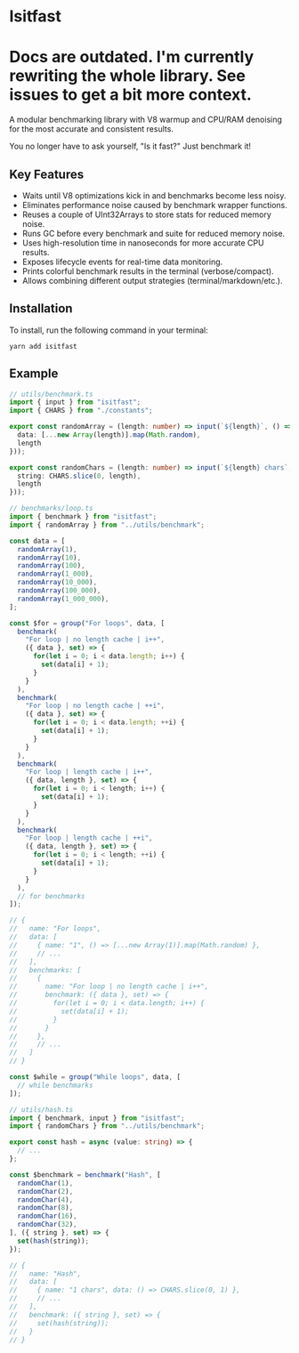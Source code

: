# Isitfast

# Docs are outdated. I'm currently rewriting the whole library. See issues to get a bit more context.

A modular benchmarking library with V8 warmup and CPU/RAM denoising for the most accurate and consistent results.

You no longer have to ask yourself, "Is it fast?" Just benchmark it!

## Key Features

- Waits until V8 optimizations kick in and benchmarks become less noisy.
- Eliminates performance noise caused by benchmark wrapper functions.
- Reuses a couple of UInt32Arrays to store stats for reduced memory noise.
- Runs GC before every benchmark and suite for reduced memory noise.
- Uses high-resolution time in nanoseconds for more accurate CPU results.
- Exposes lifecycle events for real-time data monitoring.
- Prints colorful benchmark results in the terminal (verbose/compact).
- Allows combining different output strategies (terminal/markdown/etc.).

## Installation

To install, run the following command in your terminal:

```shell
yarn add isitfast
```

## Example

```ts
// utils/benchmark.ts
import { input } from "isitfast";
import { CHARS } from "./constants";

export const randomArray = (length: number) => input(`${length}`, () => ({
  data: [...new Array(length)].map(Math.random),
  length
}));

export const randomChars = (length: number) => input(`${length} chars`, () => ({
  string: CHARS.slice(0, length),
  length
}));

// benchmarks/loop.ts
import { benchmark } from "isitfast";
import { randomArray } from "../utils/benchmark";

const data = [
  randomArray(1),
  randomArray(10),
  randomArray(100),
  randomArray(1_000),
  randomArray(10_000),
  randomArray(100_000),
  randomArray(1_000_000),
];

const $for = group("For loops", data, [
  benchmark(
    "For loop | no length cache | i++",
    ({ data }, set) => {
      for(let i = 0; i < data.length; i++) {
        set(data[i] + 1);
      }
    }
  ),
  benchmark(
    "For loop | no length cache | ++i",
    ({ data }, set) => {
      for(let i = 0; i < data.length; ++i) {
        set(data[i] + 1);
      }
    }
  ),
  benchmark(
    "For loop | length cache | i++",
    ({ data, length }, set) => {
      for(let i = 0; i < length; i++) {
        set(data[i] + 1);
      }
    }
  ),
  benchmark(
    "For loop | length cache | ++i",
    ({ data, length }, set) => {
      for(let i = 0; i < length; ++i) {
        set(data[i] + 1);
      }
    }
  ),
  // for benchmarks
]);

// {
//   name: "For loops",
//   data: [
//     { name: "1", () => [...new Array(1)].map(Math.random) },
//     // ...
//   ],
//   benchmarks: [
//     {
//       name: "For loop | no length cache | i++",
//       benchmark: ({ data }, set) => {
//         for(let i = 0; i < data.length; i++) {
//           set(data[i] + 1);
//         }
//       }
//     },
//     // ...
//   ]
// }

const $while = group("While loops", data, [
  // while benchmarks
]);

// utils/hash.ts
import { benchmark, input } from "isitfast";
import { randomChars } from "../utils/benchmark";

export const hash = async (value: string) => {
  // ...
};

const $benchmark = benchmark("Hash", [
  randomChar(1),
  randomChar(2),
  randomChar(4),
  randomChar(8),
  randomChar(16),
  randomChar(32),
], ({ string }, set) => {
  set(hash(string));
});

// {
//   name: "Hash",
//   data: [
//     { name: "1 chars", data: () => CHARS.slice(0, 1) },
//     // ...
//   ],
//   benchmark: ({ string }, set) => {
//     set(hash(string));
//   }
// }
```
